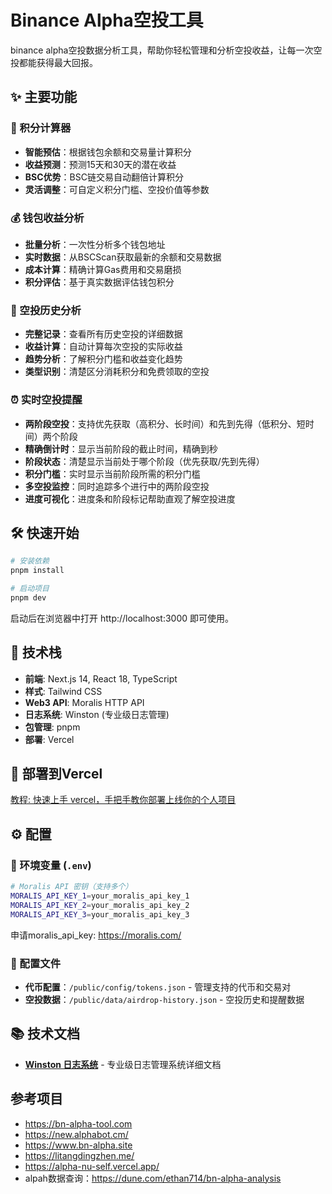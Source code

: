 # Binance Alpha空投工具

binance alpha空投数据分析工具，帮助你轻松管理和分析空投收益，让每一次空投都能获得最大回报。

## ✨ 主要功能

### 🔢 积分计算器
- **智能预估**：根据钱包余额和交易量计算积分
- **收益预测**：预测15天和30天的潜在收益
- **BSC优势**：BSC链交易自动翻倍计算积分
- **灵活调整**：可自定义积分门槛、空投价值等参数

### 💰 钱包收益分析
- **批量分析**：一次性分析多个钱包地址
- **实时数据**：从BSCScan获取最新的余额和交易数据
- **成本计算**：精确计算Gas费用和交易磨损
- **积分评估**：基于真实数据评估钱包积分

### 🎯 空投历史分析
- **完整记录**：查看所有历史空投的详细数据
- **收益计算**：自动计算每次空投的实际收益
- **趋势分析**：了解积分门槛和收益变化趋势
- **类型识别**：清楚区分消耗积分和免费领取的空投

### ⏰ 实时空投提醒
- **两阶段空投**：支持优先获取（高积分、长时间）和先到先得（低积分、短时间）两个阶段
- **精确倒计时**：显示当前阶段的截止时间，精确到秒
- **阶段状态**：清楚显示当前处于哪个阶段（优先获取/先到先得）
- **积分门槛**：实时显示当前阶段所需的积分门槛
- **多空投监控**：同时追踪多个进行中的两阶段空投
- **进度可视化**：进度条和阶段标记帮助直观了解空投进度

## 🛠️ 快速开始

```bash
# 安装依赖
pnpm install

# 启动项目
pnpm dev
```

启动后在浏览器中打开 http://localhost:3000 即可使用。

## 🔧 技术栈

- **前端**: Next.js 14, React 18, TypeScript
- **样式**: Tailwind CSS
- **Web3 API**: Moralis HTTP API
- **日志系统**: Winston (专业级日志管理)
- **包管理**: pnpm
- **部署**: Vercel

## 🚀 部署到Vercel

[教程: 快速上手 vercel，手把手教你部署上线你的个人项目
](https://www.cnblogs.com/echolun/p/17524216.html)

## ⚙️ 配置

### 🔑 环境变量 (`.env`)

```bash
# Moralis API 密钥（支持多个）
MORALIS_API_KEY_1=your_moralis_api_key_1
MORALIS_API_KEY_2=your_moralis_api_key_2
MORALIS_API_KEY_3=your_moralis_api_key_3
```

申请moralis_api_key: https://moralis.com/

### 📁 配置文件

- **代币配置**：`/public/config/tokens.json` - 管理支持的代币和交易对
- **空投数据**：`/public/data/airdrop-history.json` - 空投历史和提醒数据

## 📚 技术文档

- **[Winston 日志系统](./docs/winston-logging-system.md)** - 专业级日志管理系统详细文档

## 参考项目

- https://bn-alpha-tool.com
- https://new.alphabot.cm/
- https://www.bn-alpha.site
- https://litangdingzhen.me/
- https://alpha-nu-self.vercel.app/
- alpah数据查询：https://dune.com/ethan714/bn-alpha-analysis